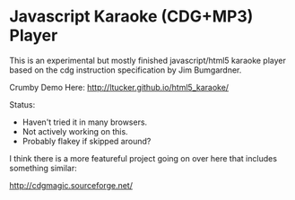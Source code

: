 Javascript Karaoke (CDG+MP3) Player
===================================

This is an experimental but mostly finished javascript/html5 karaoke
player based on the cdg instruction specification by Jim Bumgardner.

Crumby Demo Here: http://ltucker.github.io/html5_karaoke/

Status:

* Haven't tried it in many browsers.  
* Not actively working on this.
* Probably flakey if skipped around?

I think there is a more featureful project going on over here
that includes something similar:

http://cdgmagic.sourceforge.net/
